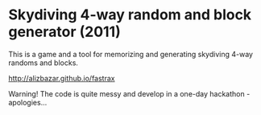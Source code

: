 Skydiving 4-way random and block generator (2011)
=================================================

This is a game and a tool for memorizing and generating skydiving 4-way randoms and blocks.

http://alizbazar.github.io/fastrax

Warning! The code is quite messy and develop in a one-day hackathon - apologies...
